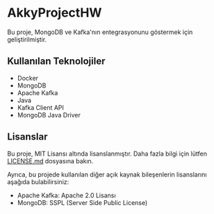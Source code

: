 # AkkyProjectHW

Bu proje, MongoDB ve Kafka'nın entegrasyonunu göstermek için geliştirilmiştir.

## Kullanılan Teknolojiler

- Docker
- MongoDB
- Apache Kafka
- Java
- Kafka Client API
- MongoDB Java Driver

## Lisanslar

Bu proje, MIT Lisansı altında lisanslanmıştır. Daha fazla bilgi için lütfen [LICENSE.md](LICENSE.md) dosyasına bakın.

Ayrıca, bu projede kullanılan diğer açık kaynak bileşenlerin lisanslarını aşağıda bulabilirsiniz:

- Apache Kafka: Apache 2.0 Lisansı
- MongoDB: SSPL (Server Side Public License)
